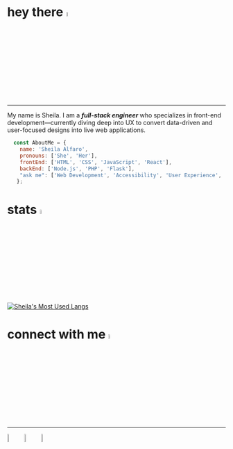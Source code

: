 # hey there <img src="https://user-images.githubusercontent.com/37648600/171537757-165af913-f7b2-4b91-9bc4-d6735b70a438.gif" width="5%"/>
-----
My name is Sheila. I am a ***full-stack engineer*** who specializes in front-end development—currently diving deep into UX 
to convert data-driven and user-focused designs into live web applications. 

  
```js
  const AboutMe = {
    name: 'Sheila Alfaro',
    pronouns: ['She', 'Her'],
    frontEnd: ['HTML', 'CSS', 'JavaScript', 'React'],
    backEnd: ['Node.js', 'PHP', 'Flask'],
    "ask me": ['Web Development', 'Accessibility', 'User Experience', 'Video Games', 'Literature'],
   };
```

# stats <img src="https://user-images.githubusercontent.com/37648600/171544271-f421e353-d51f-401b-8d27-7aecb35eb1dc.gif" width="5%"/>
<!-- ![Sheila's's GitHub stats](https://github-readme-stats.vercel.app/api?username=svalfaro&show_icons=true&theme=vue-dark) -->
[![Sheila's Most Used Langs](https://github-readme-stats.vercel.app/api/top-langs/?username=svalfaro&count_private=true&layout=compact)](https://github.com/svalfaro/github-readme-stats)


# connect with me <img src="https://user-images.githubusercontent.com/37648600/171537770-be6d1d1a-8079-4f80-bc3b-668f49f0b222.gif" width="5%"/>
-----

<a href="mailto:sheilavalfaro@gmail.com"><img src="https://user-images.githubusercontent.com/37648600/171533313-bc22b2f5-f063-4d8f-ad86-725f240a2519.svg" width="7%"/></a>
<a href="https://twitter.com/Isedbrrrr"><img src="https://user-images.githubusercontent.com/37648600/171534018-ea35a271-7356-44b9-8c74-f398545a3bb0.svg" width="7%"/></a>
<a href="https://www.linkedin.com/in/sheila-alfaro-2017a3193/"><img src="https://user-images.githubusercontent.com/37648600/171534249-58f8c73a-4c1a-4896-9124-33d563b27cfb.svg" width="7%"/></a>
